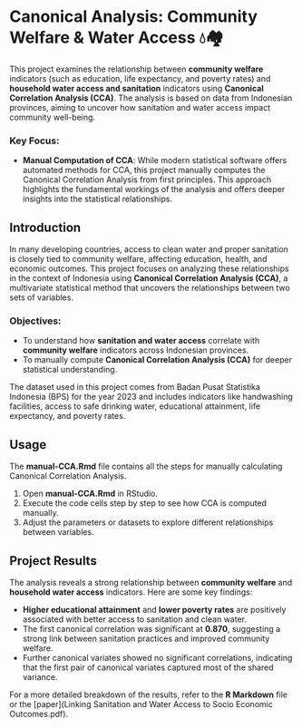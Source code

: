 # Canonical Analysis: Community Welfare & Water Access 💧🏘️

This project examines the relationship between **community welfare** indicators (such as education, life expectancy, and poverty rates) and **household water access and sanitation** indicators using **Canonical Correlation Analysis (CCA)**. The analysis is based on data from Indonesian provinces, aiming to uncover how sanitation and water access impact community well-being.

### Key Focus:
- **Manual Computation of CCA**: While modern statistical software offers automated methods for CCA, this project manually computes the Canonical Correlation Analysis from first principles. This approach highlights the fundamental workings of the analysis and offers deeper insights into the statistical relationships.

## Introduction

In many developing countries, access to clean water and proper sanitation is closely tied to community welfare, affecting education, health, and economic outcomes. This project focuses on analyzing these relationships in the context of Indonesia using **Canonical Correlation Analysis (CCA)**, a multivariate statistical method that uncovers the relationships between two sets of variables.

### Objectives:
- To understand how **sanitation and water access** correlate with **community welfare** indicators across Indonesian provinces.
- To manually compute **Canonical Correlation Analysis (CCA)** for deeper statistical understanding.

The dataset used in this project comes from Badan Pusat Statistika Indonesia (BPS) for the year 2023 and includes indicators like handwashing facilities, access to safe drinking water, educational attainment, life expectancy, and poverty rates.
## Usage

The **manual-CCA.Rmd** file contains all the steps for manually calculating Canonical Correlation Analysis.

1. Open **manual-CCA.Rmd** in RStudio.
2. Execute the code cells step by step to see how CCA is computed manually.
3. Adjust the parameters or datasets to explore different relationships between variables.

## Project Results

The analysis reveals a strong relationship between **community welfare** and **household water access** indicators. Here are some key findings:

- **Higher educational attainment** and **lower poverty rates** are positively associated with better access to sanitation and clean water.
- The first canonical correlation was significant at **0.870**, suggesting a strong link between sanitation practices and improved community welfare.
- Further canonical variates showed no significant correlations, indicating that the first pair of canonical variates captured most of the shared variance.

For a more detailed breakdown of the results, refer to the **R Markdown** file or the [paper](Linking Sanitation and Water Access to Socio Economic Outcomes.pdf).
